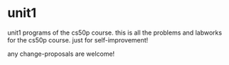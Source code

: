 # unit1
unit1 programs of the cs50p course.
this is all the problems and labworks for the cs50p course.
just for self-improvement!

any change-proposals are welcome!
